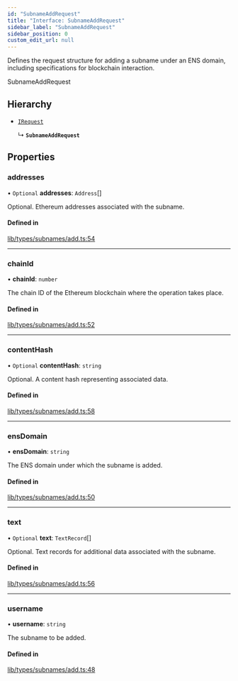 ```yaml
---
id: "SubnameAddRequest"
title: "Interface: SubnameAddRequest"
sidebar_label: "SubnameAddRequest"
sidebar_position: 0
custom_edit_url: null
---
```


Defines the request structure for adding a subname under an ENS domain,
including specifications for blockchain interaction.

 SubnameAddRequest

## Hierarchy

- [`IRequest`](IRequest.md)

  ↳ **`SubnameAddRequest`**

## Properties

### addresses

• `Optional` **addresses**: `Address`[]

Optional. Ethereum addresses associated with the subname.

#### Defined in

[lib/types/subnames/add.ts:54](https://github.com/JustaName-id/JustaName-sdk/blob/610ce53/packages/@justaname.id/sdk/src/lib/types/subnames/add.ts#L54)

___

### chainId

• **chainId**: `number`

The chain ID of the Ethereum blockchain where the operation takes place.

#### Defined in

[lib/types/subnames/add.ts:52](https://github.com/JustaName-id/JustaName-sdk/blob/610ce53/packages/@justaname.id/sdk/src/lib/types/subnames/add.ts#L52)

___

### contentHash

• `Optional` **contentHash**: `string`

Optional. A content hash representing associated data.

#### Defined in

[lib/types/subnames/add.ts:58](https://github.com/JustaName-id/JustaName-sdk/blob/610ce53/packages/@justaname.id/sdk/src/lib/types/subnames/add.ts#L58)

___

### ensDomain

• **ensDomain**: `string`

The ENS domain under which the subname is added.

#### Defined in

[lib/types/subnames/add.ts:50](https://github.com/JustaName-id/JustaName-sdk/blob/610ce53/packages/@justaname.id/sdk/src/lib/types/subnames/add.ts#L50)

___

### text

• `Optional` **text**: `TextRecord`[]

Optional. Text records for additional data associated with the subname.

#### Defined in

[lib/types/subnames/add.ts:56](https://github.com/JustaName-id/JustaName-sdk/blob/610ce53/packages/@justaname.id/sdk/src/lib/types/subnames/add.ts#L56)

___

### username

• **username**: `string`

The subname to be added.

#### Defined in

[lib/types/subnames/add.ts:48](https://github.com/JustaName-id/JustaName-sdk/blob/610ce53/packages/@justaname.id/sdk/src/lib/types/subnames/add.ts#L48)
